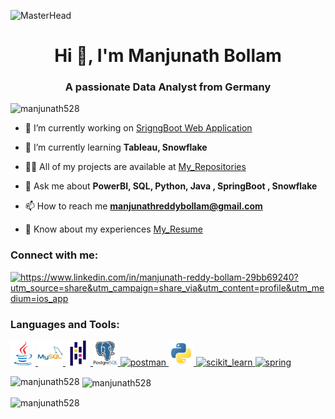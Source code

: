 ![MasterHead](https://png.pngtree.com/background/20230617/original/pngtree-web-banner-3d-rendered-ui-for-seo-data-analytics-and-future-picture-image_3704909.jpg)<h1 align="center">Hi 👋, I'm Manjunath Bollam</h1>
<h3 align="center">A passionate Data Analyst from Germany</h3>

<p align="left"> <img src="https://komarev.com/ghpvc/?username=manjunath528&label=Profile%20views&color=0e75b6&style=flat" alt="manjunath528" /> </p>

- 🔭 I’m currently working on [SrigngBoot Web Application](https://github.com/manjunath528/springboot-application)
- 🌱 I’m currently learning **Tableau, Snowflake**

- 👨‍💻 All of my projects are available at [My_Repositories](https://github.com/manjunath528?tab=repositories)

- 💬 Ask me about **PowerBI, SQL, Python, Java , SpringBoot , Snowflake**

- 📫 How to reach me **manjunathreddybollam@gmail.com**

- 📄 Know about my experiences [My_Resume](https://drive.google.com/file/d/1dfl97jRzsHFRr-De2Tyceoq7HFcfQZlG/view?usp=share_link)
<h3 align="left">Connect with me:</h3>
<p align="left">
<a href="https://www.linkedin.com/in/manjunath-reddy-bollam-29bb69240?utm_source=share&utm_campaign=share_via&utm_content=profile&utm_medium=ios_app" target="blank"><img align="center" src="https://raw.githubusercontent.com/rahuldkjain/github-profile-readme-generator/master/src/images/icons/Social/linked-in-alt.svg" alt="https://www.linkedin.com/in/manjunath-reddy-bollam-29bb69240?utm_source=share&utm_campaign=share_via&utm_content=profile&utm_medium=ios_app" height="30" width="40" /></a>
</p>

<h3 align="left">Languages and Tools:</h3>
<p align="left"> <a href="https://www.java.com" target="_blank" rel="noreferrer"> <img src="https://raw.githubusercontent.com/devicons/devicon/master/icons/java/java-original.svg" alt="java" width="40" height="40"/> </a> <a href="https://www.mysql.com/" target="_blank" rel="noreferrer"> <img src="https://raw.githubusercontent.com/devicons/devicon/master/icons/mysql/mysql-original-wordmark.svg" alt="mysql" width="40" height="40"/> </a> <a href="https://pandas.pydata.org/" target="_blank" rel="noreferrer"> <img src="https://raw.githubusercontent.com/devicons/devicon/2ae2a900d2f041da66e950e4d48052658d850630/icons/pandas/pandas-original.svg" alt="pandas" width="40" height="40"/> </a> <a href="https://www.postgresql.org" target="_blank" rel="noreferrer"> <img src="https://raw.githubusercontent.com/devicons/devicon/master/icons/postgresql/postgresql-original-wordmark.svg" alt="postgresql" width="40" height="40"/> </a> <a href="https://postman.com" target="_blank" rel="noreferrer"> <img src="https://www.vectorlogo.zone/logos/getpostman/getpostman-icon.svg" alt="postman" width="40" height="40"/> </a> <a href="https://www.python.org" target="_blank" rel="noreferrer"> <img src="https://raw.githubusercontent.com/devicons/devicon/master/icons/python/python-original.svg" alt="python" width="40" height="40"/> </a> <a href="https://scikit-learn.org/" target="_blank" rel="noreferrer"> <img src="https://upload.wikimedia.org/wikipedia/commons/0/05/Scikit_learn_logo_small.svg" alt="scikit_learn" width="40" height="40"/> </a> <a href="https://spring.io/" target="_blank" rel="noreferrer"> <img src="https://www.vectorlogo.zone/logos/springio/springio-icon.svg" alt="spring" width="40" height="40"/> </a> </p>

<p><img align="left" src="https://github-readme-stats.vercel.app/api/top-langs?username=manjunath528&show_icons=true&locale=en&layout=compact" alt="manjunath528" /></p>

<p>&nbsp;<img align="center" src="https://github-readme-stats.vercel.app/api?username=manjunath528&show_icons=true&locale=en" alt="manjunath528" /></p>

<p><img align="center" src="https://github-readme-streak-stats.herokuapp.com/?user=manjunath528&" alt="manjunath528" /></p>
